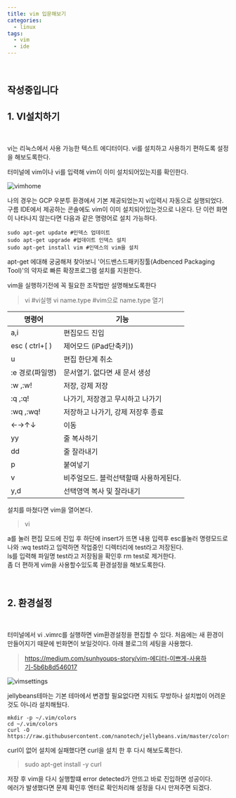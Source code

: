 ```yaml
---
title: vim 입문해보기
categories:
  - linux
tags:
  - vim
  - ide
---
```

<br>

## 작성중입니다

## 1. VI설치하기

<br>

vi는 리눅스에서 사용 가능한 텍스트 에디터이다. vi를 설치하고 사용하기 편하도록 설정을 해보도록한다.

터미널에 vim이나 vi를 입력해 vim이 이미 설치되어있는지를 확인한다.

![vimhome](./img/vimhome.jpg)

나의 경우는 GCP 우분투 환경에서 기본 제공되었는지 vi입력시 자동으로 실행되었다. 
구름 IDE에서 제공하는 콘솔에도 vim이 이미 설치되어있는것으로 나온다. 단 이런 화면이 나타나지 않는다면 다음과 같은 명령어로 설치 가능하다.

~~~
sudo apt-get update #인덱스 업데이트
sudo apt-get upgrade #업데이트 인덱스 설치
sudo apt-get install vim #인덱스의 vim을 설치
~~~

apt-get 에대해 궁굼해져 찾아보니 '어드밴스드패키징툴(Adbenced Packaging Tool)'의 약자로 빠른 확장프로그램 설치를 지원한다.

vim을 실행하기전에 꼭 필요한 조작법만 설명해보도록한다
 
>vi #vi실행 
>vi name.type #vim으로 name.type 열기

| 명령어 | 기능 |
|--|--|
| a,i | 편집모드 진입 |
| esc ( ctrl+[ )  | 제어모드 (iPad단축키)) |
| u | 편집 한단계 취소 |
| :e 경로(파일명)|문서열기. 없다면 새 문서 생성|
| :w ,:w! |저장, 강제 저장|
| :q ,:q! | 나가기, 저장경고 무시하고 나가기 |
| :wq ,:wq! | 저장하고 나가기, 강제 저장후 종료 |
|←→↑↓|이동|
| yy | 줄 복사하기 |
| dd | 줄 잘라내기 |
| p | 붙여넣기 |
| v |비주얼모드. 블럭선택할때 사용하게된다. |
| y,d |  선택영역 복사 및 잘라내기  |

설치를 마쳤다면 vim을 열어본다.
>vi

a를 눌러 편집 모드에 진입 후 
하단에 insert가 뜨면 내용 입력후 esc를눌러 명령모드로 나와 :wq test라고 입력하면 작업중인 디렉터리에 test라고 저장된다.<br> 
ls를 입력해 파일명 test라고 저장됨을 확인후 rm test로 제거한다.
<br>
좀 더 편하게 vim을 사용할수있도록 환경설정을 해보도록한다.

<br>

## 2. 환경설정

<br>

터미널에서
vi .vimrc를 실행하면 vim환경설정을 편집할 수 있다. 처음에는 새 환경이 만들어지기 때문에 빈화면이 보일것이다.
아래 블로그의 세팅을 사용했다.
>https://medium.com/sunhyoups-story/vim-에디터-이쁘게-사용하기-5b6b8d546017

![vimsettings](./img/vimsettings.jpg) 

jellybeans테마는 기본 테마에서 변경할 필요없다면 지워도 무방하나 설치법이 어려운것도 아니라 설치해뒀다.

~~~
mkdir -p ~/.vim/colors
cd ~/.vim/colors
curl -O https://raw.githubusercontent.com/nanotech/jellybeans.vim/master/colors/jellybeans.vim
~~~

curl이 없어 설치에 실패했다면 curl을 설치 한 후 다시 해보도록한다. 
>sudo apt-get install -y curl

저장 후 vim을 다시 실행할떄 error detected가 안뜨고 바로 진입하면 성공이다.  
에러가 발생했다면 문제 확인후 엔터로 확인처리해 설정을 다시 만져주면 되겠다. 
